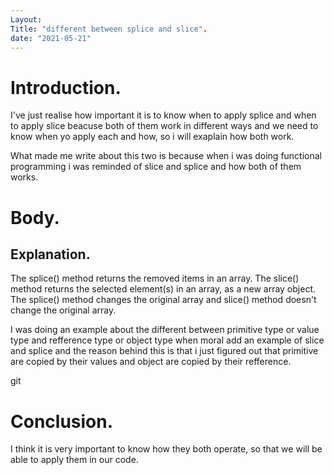 ```yaml
---
Layout:
Title: "different between splice and slice".
date: "2021-05-21"
---
```


# Introduction.

I've just realise how important it is to know when to apply splice and when to apply slice beacuse both of them work in different ways and we need to know when yo apply each and how, so i will exaplain how both work.

What made me write about this two is because when i was doing functional programming i was reminded of slice and splice and how both of them works.

# Body.

## Explanation.

The splice() method returns the removed items in an array. The slice() method returns the selected element(s) in an array, as a new array object. The splice() method changes the original array and slice() method doesn't change the original array.

I was doing an example about the different between primitive type or value type and refference type or object type when moral add an example of slice and splice and the reason behind this is that i just figured out that primitive are copied by their values and object are copied by their refference.

git 
# Conclusion.

I think it is very important to know how they both operate, so that we will be able to apply them in our code.











